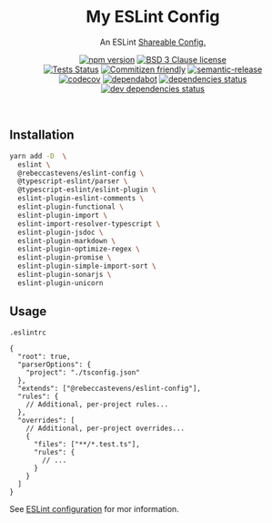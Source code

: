 <h1 align="center">My ESLint Config</h1>

<p align="center">An ESLint <a href="https://eslint.org/docs/developer-guide/shareable-configs.html">Shareable Config.</a></p>

<p align="center">
  <a href="https://www.npmjs.com/package/@rebeccastevens/eslint-config"><img alt="npm version" src="https://img.shields.io/npm/v/@rebeccastevens/eslint-config.svg?logo=npm&style=flat-square" /></a>
  <a href="https://opensource.org/licenses/BSD-3-Clause"><img alt="BSD 3 Clause license" src="https://img.shields.io/github/license/RebeccaStevens/eslint-config-rebeccastevens.svg?style=flat-square" /></a>
  <br>
  <a href="https://github.com/RebeccaStevens/eslint-config-rebeccastevens/actions"><img alt="Tests Status" src="https://github.com/RebeccaStevens/eslint-config-rebeccastevens/workflows/Validate%20&%20Release/badge.svg?style=flat-square" /></a>
  <a href="https://commitizen.github.io/cz-cli/"><img alt="Commitizen friendly" src="https://img.shields.io/badge/commitizen-friendly-brightgreen.svg?style=flat-square" /></a>
  <a href="https://github.com/semantic-release/semantic-release"><img alt="semantic-release" src="https://img.shields.io/badge/%20%20%F0%9F%93%A6%F0%9F%9A%80-semantic--release-e10079.svg?style=flat-square" /></a>
  <br>
  <a href="https://codecov.io/gh/RebeccaStevens/eslint-config-rebeccastevens"><img alt="codecov" src="https://codecov.io/gh/RebeccaStevens/eslint-config-rebeccastevens/branch/master/graph/badge.svg?style=flat-square" /></a>
  <a href="https://dependabot.com/"><img alt="dependabot" src="https://api.dependabot.com/badges/status?host=github&repo=RebeccaStevens/eslint-config-rebeccastevens&style=flat-square" /></a>
  <a href="https://david-dm.org/RebeccaStevens/eslint-config-rebeccastevens"><img alt="dependencies status" src="https://img.shields.io/david/RebeccaStevens/eslint-config-rebeccastevens.svg?logo=david&style=flat-square" /></a>
  <a href="https://david-dm.org/RebeccaStevens/eslint-config-rebeccastevens?type=dev"><img alt="dev dependencies status" src="https://img.shields.io/david/dev/RebeccaStevens/eslint-config-rebeccastevens.svg?logo=david&style=flat-square" /></a>
</p>

<br>

## Installation

```sh
yarn add -D  \
  eslint \
  @rebeccastevens/eslint-config \
  @typescript-eslint/parser \
  @typescript-eslint/eslint-plugin \
  eslint-plugin-eslint-comments \
  eslint-plugin-functional \
  eslint-plugin-import \
  eslint-import-resolver-typescript \
  eslint-plugin-jsdoc \
  eslint-plugin-markdown \
  eslint-plugin-optimize-regex \
  eslint-plugin-promise \
  eslint-plugin-simple-import-sort \
  eslint-plugin-sonarjs \
  eslint-plugin-unicorn
```

## Usage

`.eslintrc`

```jsonc
{
  "root": true,
  "parserOptions": {
    "project": "./tsconfig.json"
  },
  "extends": ["@rebeccastevens/eslint-config"],
  "rules": {
    // Additional, per-project rules...
  },
  "overrides": [
    // Additional, per-project overrides...
    {
      "files": ["**/*.test.ts"],
      "rules": {
        // ...
      }
    }
  ]
}
```

See [ESLint configuration](http://eslint.org/docs/user-guide/configuring) for
mor information.
